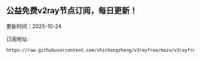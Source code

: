 ## 公益免费v2ray节点订阅，每日更新！
更新时间：2025-10-24

订阅地址:
```
https://raw.githubusercontent.com/shichongzheng/v2rayfree/main/v2rayfree
```
